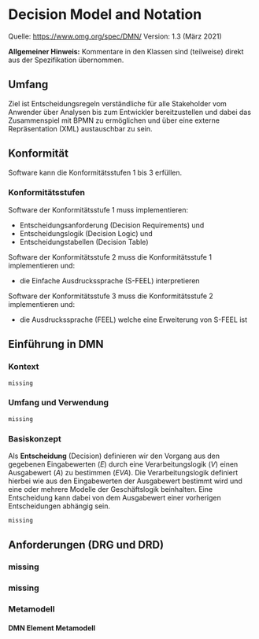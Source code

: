 # Decision Model and Notation

Quelle: https://www.omg.org/spec/DMN/
Version: 1.3 (März 2021)

**Allgemeiner Hinweis:** Kommentare in den Klassen sind (teilweise) direkt aus der Spezifikation übernommen. 

## Umfang

Ziel ist Entscheidungsregeln verständliche für alle Stakeholder vom Anwender über Analysen bis zum Entwickler bereitzustellen und dabei das Zusammenspiel mit BPMN zu ermöglichen und über eine externe Repräsentation (XML) austauschbar zu sein.

## Konformität

Software kann die Konformitätsstufen 1 bis 3 erfüllen.

### Konformitätsstufen

Software der Konformitätsstufe 1 muss implementieren:

* Entscheidungsanforderung (Decision Requirements) und 
* Entscheidungslogik (Decision Logic) und
* Entscheidungstabellen (Decision Table)

Software der Konformitätsstufe 2 muss die Konformitätsstufe 1 implementieren und:

* die Einfache Ausdruckssprache (S-FEEL) interpretieren

Software der Konformitätsstufe 3 muss die Konformitätsstufe 2 implementieren und:

* die Ausdruckssprache (FEEL) welche eine Erweiterung von S-FEEL ist

## Einführung in DMN

### Kontext

    missing 
    
### Umfang und Verwendung

    missing
    
### Basiskonzept

Als **Entscheidung** (Decision) definieren wir den Vorgang aus den gegebenen Eingabewerten (*E*) durch eine Verarbeitungslogik (*V*) einen Ausgabewert (*A*) zu bestimmen (*EVA*). Die Verarbeitungslogik definiert hierbei wie aus den Eingabewerten der Ausgabewert bestimmt wird und eine oder mehrere Modelle der Geschäftslogik beinhalten.
Eine Entscheidung kann dabei von dem Ausgabewert einer vorherigen Entscheidungen abhängig sein.

    missing
    
    
## Anforderungen (DRG und DRD)

### missing

### missing

### Metamodell

#### DMN Element Metamodell

